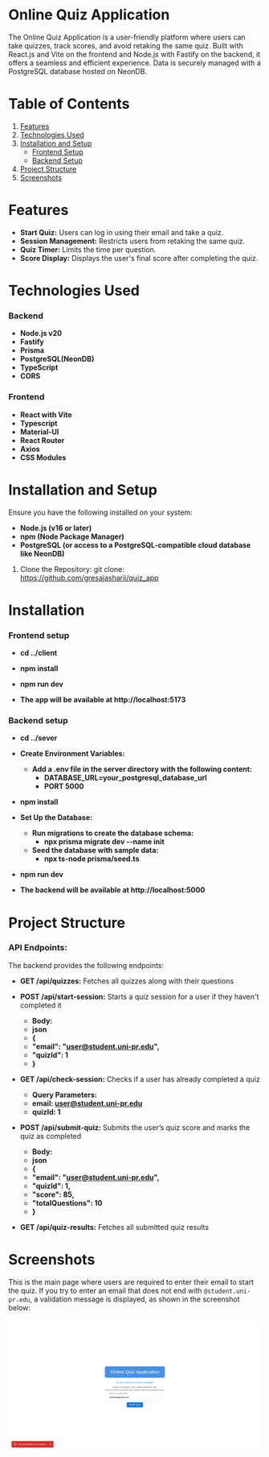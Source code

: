 # Online Quiz Application

The Online Quiz Application is a user-friendly platform where users can take quizzes, track scores, and avoid retaking the same quiz. Built with React.js and Vite on the frontend and Node.js with Fastify on the backend, it offers a seamless and efficient experience. Data is securely managed with a PostgreSQL database hosted on NeonDB.


# Table of Contents
1. [Features](#features)
2. [Technologies Used](#technologies-used)
3. [Installation and Setup](#installation-and-setup)
   - [Frontend Setup](#frontend-setup)
    - [Backend Setup](#backend-setup)
4. [Project Structure](#project-structure)
5. [Screenshots](#screenshots)



# Features

- **Start Quiz:** Users can log in using their email and take a quiz.
- **Session Management:** Restricts users from retaking the same quiz.
- **Quiz Timer:** Limits the time per question.
- **Score Display:** Displays the user's final score after completing the quiz.


# Technologies Used

### Backend
- **Node.js v20** 
- **Fastify**
- **Prisma**
- **PostgreSQL(NeonDB)** 
- **TypeScript** 
- **CORS** 

### Frontend
- **React with Vite** 
- **Typescript** 
- **Material-UI** 
- **React Router** 
- **Axios** 
- **CSS Modules** 


# Installation and Setup

Ensure you have the following installed on your system:

- **Node.js (v16 or later)**
- **npm (Node Package Manager)**
- **PostgreSQL (or access to a PostgreSQL-compatible cloud database like NeonDB)**

1. Clone the Repository: git clone:    
https://github.com/gresajasharii/quiz_app


# Installation

### Frontend setup

- **cd ../client**
- **npm install**
- **npm run dev**

- **The app will be available at http://localhost:5173**


### Backend setup

- **cd ../sever**
- **Create Environment Variables:** 
   - **Add a .env file in the server directory with the following content:**
     - **DATABASE_URL=your_postgresql_database_url**
     - **PORT 5000**
 - **npm install**
- **Set Up the Database:**
   - **Run migrations to create the database schema:** 
      - **npx prisma migrate dev --name init**
   - **Seed the database with sample data:** 
      - **npx ts-node prisma/seed.ts**
 - **npm run dev**

- **The backend will be available at http://localhost:5000**


# Project Structure

### API Endpoints:

The backend provides the following endpoints:

- **GET /api/quizzes:**
Fetches all quizzes along with their questions

- **POST /api/start-session:**
Starts a quiz session for a user if they haven't completed it
    - **Body:** 
     - **json**
     - **{**
     - **"email": "user@student.uni-pr.edu",**
     - **"quizId": 1**
     - **}**

- **GET /api/check-session:**
Checks if a user has already completed a quiz
     - **Query Parameters:**
     - **email: user@student.uni-pr.edu**
     - **quizId: 1**

- **POST /api/submit-quiz:**
Submits the user’s quiz score and marks the quiz as completed
     - **Body:**
     - **json**
     - **{**
     - **"email": "user@student.uni-pr.edu",**
     - **"quizId": 1,**
     - **"score": 85,**
     - **"totalQuestions": 10**
     - **}**

- **GET /api/quiz-results:** 
Fetches all submitted quiz results


# Screenshots

This is the main page where users are required to enter their email to start the quiz. If you try to enter an email that does not end with `@student.uni-pr.edu`, a validation message is displayed, as shown in the screenshot below:

![Main Page Email Validation](images/1.png)
